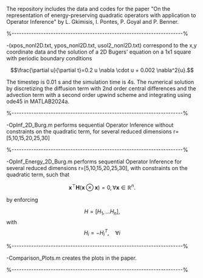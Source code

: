 The repository includes the data and codes for the paper "On the representation of energy-preserving quadratic operators with application to Operator Inference" by L. Gkimisis, I. Pontes, P. Goyal and P. Benner.

%----------------------------------------------------------------------%

-(xpos_nonl2D.txt, ypos_nonl2D.txt, usol2_nonl2D.txt) correspond to the x,y coordinate data and the solution of a 2D Bugers' equation on a 1x1 square with periodic boundary conditions

$$\frac{\partial u}{\partial t}=0.2 u  \nabla \cdot u + 0.002 \nabla^2{u}.$$

The timestep is 0.01 s and the simulation time is 4s. The numerical solution by discretizing the diffusion term with 2nd order central differences and the advection term with a second order upwind scheme and integrating using ode45 in MATLAB2024a.

%----------------------------------------------------------------------%

-OpInf_2D_Burg.m performs sequential Operator Inference without constraints on the quadratic term, for several reduced dimensions r=[5,10,15,20,25,30]

%----------------------------------------------------------------------%

-OpInf_Energy_2D_Burg.m performs sequential Operator Inference for several reduced dimensions r=[5,10,15,20,25,30], with constraints on the quadratic term, such that 

$$\mathbf{x}^\top\mathbf{H} \left( \mathbf{x} \otimes \mathbf{x} \right) =0, \forall \mathbf{x} \in \mathbb{R}^n.$$

by enforcing

$$H=[H_1, \dots H_n],$$ with $$H_i = - H_i^T, \quad \forall i$$

%----------------------------------------------------------------------%

-Comparison_Plots.m creates the plots in the paper.

%----------------------------------------------------------------------%

